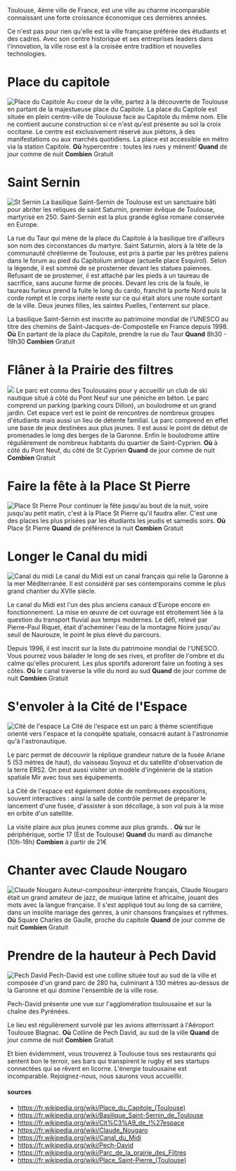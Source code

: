 Toulouse, 4ème ville de France, est une ville au charme incomparable connaissant une forte croissance économique ces dernières années.

Ce n'est pas pour rien qu'elle est la ville française préférée des étudiants et des cadres. Avec son centre historique et ses entreprises leaders dans l'innovation, la ville rose est à la croisée entre tradition et nouvelles technologies.


# Place du capitole
![Place du Capitole](https://upload.wikimedia.org/wikipedia/commons/thumb/4/4e/Toulouse_Capitole_Night_Wikimedia_Commons.jpg/640px-Toulouse_Capitole_Night_Wikimedia_Commons.jpg)
Au coeur de la ville, partez à la découverte de Toulouse en partant de la majestueuse place du Capitole. La place du Capitole est située en plein centre-ville de Toulouse face au Capitole du même nom. Elle ne contient aucune construction si ce n'est qu'est présente au sol la croix occitane. Le centre est exclusivement réservé aux piétons, à des manifestations ou aux marchés quotidiens. La place est accessible en métro via la station Capitole.
**Où** hypercentre : toutes les rues y mènent!
**Quand** de jour comme de nuit
**Combien** Gratuit


# Saint Sernin
![St Sernin](https://upload.wikimedia.org/wikipedia/commons/thumb/6/6c/Basilique_Saint-Sernin_-_Toulouse.jpg/1280px-Basilique_Saint-Sernin_-_Toulouse.jpg)
La basilique Saint-Sernin de Toulouse est un sanctuaire bâti pour abriter les reliques de saint Saturnin, premier évêque de Toulouse, martyrisé en 250. Saint-Sernin est la plus grande église romane conservée en Europe.

La rue du Taur qui mène de la place du Capitole à la basilique tire d'ailleurs son nom des circonstances du martyre. Saint Saturnin, alors à la tête de la communauté chrétienne de Toulouse, est pris à partie par les prêtres païens dans le forum au pied du Capitolium antique (actuelle place Esquirol). Selon la légende, il est sommé de se prosterner devant les statues païennes. Refusant de se prosterner, il est attaché par les pieds à un taureau de sacrifice, sans aucune forme de procès. Devant les cris de la foule, le taureau furieux prend la fuite le long du cardo, franchit la porte Nord puis la corde rompt et le corps inerte reste sur ce qui était alors une route sortant de la ville. Deux jeunes filles, les saintes Puelles, l'enterrent sur place.

La basilique Saint-Sernin est inscrite au patrimoine mondial de l'UNESCO au titre des chemins de Saint-Jacques-de-Compostelle en France depuis 1998.
**Où** En partant de la place du Capitole, prendre la rue du Taur
**Quand** 8h30 - 19h30
**Combien** Gratuit

# Flâner à la Prairie des filtres
![](https://upload.wikimedia.org/wikipedia/commons/4/4d/Toulouse_pairie_des_filtres.jpg)
Le parc est connu des Toulousains pour y accueillir un club de ski nautique situé à côté du Pont Neuf sur une péniche en béton. Le parc comprend un parking (parking cours Dillon), un boulodrome et un grand jardin. Cet espace vert est le point de rencontres de nombreux groupes d'étudiants mais aussi un lieu de détente familial. Le parc comprend en effet une base de jeux destinées aux plus jeunes. Il est aussi le point de début de promenades le long des berges de la Garonne. Enfin le boulodrome attire régulièrement de nombreux habitants du quartier de Saint-Cyprien.
**Où** à côté du Pont Neuf, du côté de St Cyprien
**Quand** de jour comme de nuit
**Combien** Gratuit

# Faire la fête à la Place St Pierre
![Place St Pierre](http://static.ladepeche.fr/content/media/image/large/2015/09/18/201509180278-full.jpg)
Pour continuer la fête jusqu'au bout de la nuit, voire jusqu'au petit matin, c'est à la Place St Pierre qu'il faudra aller. C'est une des places les plus prisées par les étudiants les jeudis et samedis soirs.
**Où** Place St Pierre
**Quand** de préférence la nuit
**Combien** Gratuit


# Longer le Canal du midi
![Canal du midi](https://upload.wikimedia.org/wikipedia/commons/thumb/8/8e/Canal_du_Midi_aug_2011.jpg/375px-Canal_du_Midi_aug_2011.jpg)
Le canal du Midi est un canal français qui relie la Garonne à la mer Méditerranée. Il est considéré par ses contemporains comme le plus grand chantier du XVIIe siècle.


Le canal du Midi est l'un des plus anciens canaux d'Europe encore en fonctionnement. La mise en œuvre de cet ouvrage est étroitement liée à la question du transport fluvial aux temps modernes. Le défi, relevé par Pierre-Paul Riquet, était d'acheminer l'eau de la montagne Noire jusqu'au seuil de Naurouze, le point le plus élevé du parcours.

Depuis 1996, il est inscrit sur la liste du patrimoine mondial de l'UNESCO.
Vous pourrez vous balader le long de ses rives, et profiter de l'ombre et du calme qu'elles procurent. Les plus sportifs adoreront faire un footing à ses côtés.
**Où** le canal traverse la ville du nord au sud
**Quand** de jour comme de nuit
**Combien** Gratuit



# S'envoler à la Cité de l'Espace
![Cité de l'espace](https://upload.wikimedia.org/wikipedia/commons/thumb/2/24/Ariane_5_%28mock-up%29.jpg/800px-Ariane_5_%28mock-up%29.jpg)
La Cité de l'espace est un parc à thème scientifique orienté vers l'espace et la conquête spatiale, consacré autant à l'astronomie qu'à l'astronautique.

Le parc permet de découvrir la réplique grandeur nature de la fusée Ariane 5 (53 mètres de haut), du vaisseau Soyouz et du satellite d'observation de la terre ERS2. On peut aussi visiter un modèle d'ingénierie de la station spatiale Mir avec tous ses équipements.

La Cité de l'espace est également dotée de nombreuses expositions, souvent interactives : ainsi la salle de contrôle permet de préparer le lancement d'une fusée, d'assister à son décollage, à son vol puis à la mise en orbite d'un satellite.

La visite plaire aux plus jeunes comme aux plus grands.
.
**Où** sur le périphérique, sortie 17 (Est de Toulouse)
**Quand** du mardi au dimanche (10h-18h)
**Combien** à partir de 21€

# Chanter avec Claude Nougaro
![Claude Nougaro](http://www.photorendu.com/images/photo-toulouse-9.jpg)
 Auteur-compositeur-interprète français, Claude Nougaro était un grand amateur de jazz, de musique latine et africaine, jouant des mots avec la langue française. Il s'est appliqué tout au long de sa carrière, dans un insolite mariage des genres, à unir chansons françaises et rythmes.
**Où** Square Charles de Gaulle, proche du capitole
**Quand** de jour comme de nuit
**Combien** Gratuit

# Prendre de la hauteur à Pech David
![Pech David](http://cdn.toulouse-tourisme.com/medias//photos/original/LOIMID031FS00059_1_Pech-david.jpg)
Pech-David est une colline située tout au sud de la ville et composée d'un grand parc de 280 ha, culminant à 130 mètres au-dessus de la Garonne et qui domine l'ensemble de la ville rose.

Pech-David présente une vue sur l'agglomération toulousaine et sur la chaîne des Pyrénées.

Le lieu est régulièrement survolé par les avions atterrissant à l'Aéroport Toulouse Blagnac.
**Où** Colline de Pech David, au sud de la ville
**Quand** de jour comme de nuit
**Combien** Gratuit



Et bien évidemment, vous trouverez à Toulouse tous ses restaurants qui sentent bon le terroir, ses bars qui transpirent le rugby et ses startups connectées qui se rêvent en licorne. L'énergie toulousaine est incomparable. Rejoignez-nous, nous saurons vous accueillir.


#### sources
- https://fr.wikipedia.org/wiki/Place_du_Capitole_(Toulouse)
- https://fr.wikipedia.org/wiki/Basilique_Saint-Sernin_de_Toulouse
- https://fr.wikipedia.org/wiki/Cit%C3%A9_de_l%27espace
- https://fr.wikipedia.org/wiki/Claude_Nougaro
- https://fr.wikipedia.org/wiki/Canal_du_Midi
- https://fr.wikipedia.org/wiki/Pech-David
- https://fr.wikipedia.org/wiki/Parc_de_la_prairie_des_Filtres
- https://fr.wikipedia.org/wiki/Place_Saint-Pierre_(Toulouse)
